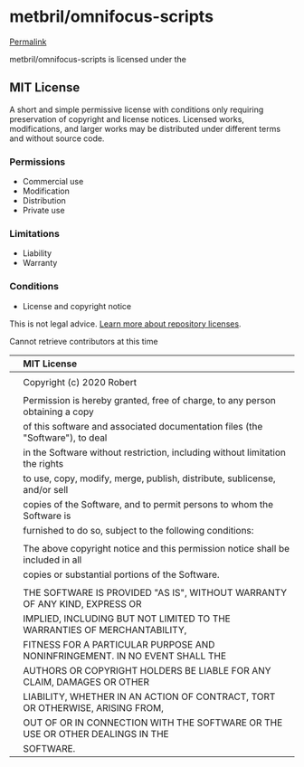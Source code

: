 # metbril/omnifocus-scripts

[Permalink](https://github.com/metbril/omnifocus-scripts/blob/cef698e13396a97ecc7897f31d88e8400f03c0b4/LICENSE)

 metbril/omnifocus-scripts is licensed under the

## MIT License

A short and simple permissive license with conditions only requiring preservation of copyright and license notices. Licensed works, modifications, and larger works may be distributed under different terms and without source code.

### Permissions

*  Commercial use
*  Modification
*  Distribution
*  Private use

### Limitations

*  Liability
*  Warranty

### Conditions

*  License and copyright notice

 This is not legal advice. [Learn more about repository licenses](https://docs.github.com/articles/licensing-a-repository/#disclaimer).

Cannot retrieve contributors at this time

|  | MIT License |
| :--- | :--- |
|  |  |
|  | Copyright \(c\) 2020 Robert |
|  |  |
|  | Permission is hereby granted, free of charge, to any person obtaining a copy |
|  | of this software and associated documentation files \(the "Software"\), to deal |
|  | in the Software without restriction, including without limitation the rights |
|  | to use, copy, modify, merge, publish, distribute, sublicense, and/or sell |
|  | copies of the Software, and to permit persons to whom the Software is |
|  | furnished to do so, subject to the following conditions: |
|  |  |
|  | The above copyright notice and this permission notice shall be included in all |
|  | copies or substantial portions of the Software. |
|  |  |
|  | THE SOFTWARE IS PROVIDED "AS IS", WITHOUT WARRANTY OF ANY KIND, EXPRESS OR |
|  | IMPLIED, INCLUDING BUT NOT LIMITED TO THE WARRANTIES OF MERCHANTABILITY, |
|  | FITNESS FOR A PARTICULAR PURPOSE AND NONINFRINGEMENT. IN NO EVENT SHALL THE |
|  | AUTHORS OR COPYRIGHT HOLDERS BE LIABLE FOR ANY CLAIM, DAMAGES OR OTHER |
|  | LIABILITY, WHETHER IN AN ACTION OF CONTRACT, TORT OR OTHERWISE, ARISING FROM, |
|  | OUT OF OR IN CONNECTION WITH THE SOFTWARE OR THE USE OR OTHER DEALINGS IN THE |
|  | SOFTWARE. |

